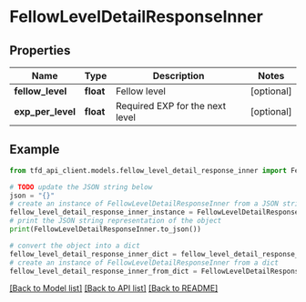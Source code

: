 # FellowLevelDetailResponseInner


## Properties

Name | Type | Description | Notes
------------ | ------------- | ------------- | -------------
**fellow_level** | **float** | Fellow level | [optional] 
**exp_per_level** | **float** | Required EXP for the next level | [optional] 

## Example

```python
from tfd_api_client.models.fellow_level_detail_response_inner import FellowLevelDetailResponseInner

# TODO update the JSON string below
json = "{}"
# create an instance of FellowLevelDetailResponseInner from a JSON string
fellow_level_detail_response_inner_instance = FellowLevelDetailResponseInner.from_json(json)
# print the JSON string representation of the object
print(FellowLevelDetailResponseInner.to_json())

# convert the object into a dict
fellow_level_detail_response_inner_dict = fellow_level_detail_response_inner_instance.to_dict()
# create an instance of FellowLevelDetailResponseInner from a dict
fellow_level_detail_response_inner_from_dict = FellowLevelDetailResponseInner.from_dict(fellow_level_detail_response_inner_dict)
```
[[Back to Model list]](../README.md#documentation-for-models) [[Back to API list]](../README.md#documentation-for-api-endpoints) [[Back to README]](../README.md)


